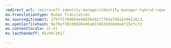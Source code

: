 ```yaml
---
redirect_url: /microsoft-identity-manager/identity-manager-hybrid-reporting-azure
ms.translationtype: Human Translation
ms.sourcegitcommit: 3797f5789bb4e48836eb21776dafd5a2e0e11613
ms.openlocfilehash: 9e7bef397d00204d6a831963b85bb0e4f25cfcf2
ms.contentlocale: nl-nl
ms.lasthandoff: 05/09/2017

---
```


